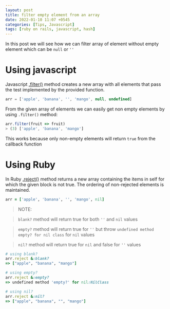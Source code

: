 ```yaml
---
layout: post
title: filter empty element from an array
date: 2022-01-10 11:07 +0545
categories: [Tips, Javascript]
tags: [ruby on rails, javascript, hash]
---
```


In this post we will see how we can filter array of element without empty element which can be `null` or `''`

# Using javascript

Javascript [.filter()](https://developer.mozilla.org/en-US/docs/Web/JavaScript/Reference/Global_Objects/Array/filter) method creates a new array with all elements that pass the test implemented by the provided function.

```javascript
arr = ['apple', 'banana', '', 'mango', null, undefined]
```

From the given array of elements we can easily get non empty elements by using `.filter()` method:

```javascript
arr.filter(fruit => fruit)
> (3) ['apple', 'banana', 'mango']
```

This works because only non-empty elements will return `true` from the callback function

# Using Ruby

In Ruby [.reject()](https://apidock.com/ruby/Array/reject) method returns a new array containing the items in self for which the given block is not true. The ordering of non-rejected elements is maintained.

```ruby
arr = ['apple', 'banana', '', 'mango', nil]
```

> NOTE:

> `blank?` method will return true for both `''` and `nil` values

> `empty?` method will return true for `''` but throw `undefined method empty? for nil class` for `nil` values

> `nil?` method will return true for `nil` and false for `''` values


```ruby
# using blank?
arr.reject &:blank?
=> ["apple", "banana", "mango"]

# using empty?
arr.reject &:empty?
=> undefined method 'empty?' for nil:NilClass

# using nil?
arr.reject &:nil?
=> ["apple", "banana", "", "mango"]
```
